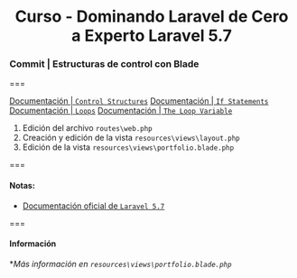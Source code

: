 
<!-- title -->
<h1 align="center">Curso - Dominando Laravel de Cero a Experto Laravel 5.7</h1>
<!-- end title -->

<!-- commit name -->
### Commit | __Estructuras de control con Blade__
<!-- end commit name -->
===
<!-- official documentation -->
[Documentación | `Control Structures`](https://laravel.com/docs/5.7/blade#control-structures)
[Documentación | `If Statements`](https://laravel.com/docs/5.7/blade#if-statements)
[Documentación | `Loops`](https://laravel.com/docs/5.7/blade#loops)
[Documentación | `The Loop Variable`](https://laravel.com/docs/5.7/blade#the-loop-variable)
<!-- end official documentation -->

<!-- commit instructions -->
1. Edición del archivo `routes\web.php`
2. Creación y edición de la vista `resources\views\layout.php`
3. Edición de la vista `resources\views\portfolio.blade.php`
<!-- end commit instructions -->
===
<!-- notes -->
#### Notas:
  - [Documentación oficial de `Laravel 5.7`](https://laravel.com/docs/5.7)
<!-- end notes -->
===
<!-- information -->
#### Información
**Más información en `resources\views\portfolio.blade.php`*
<!-- end information -->